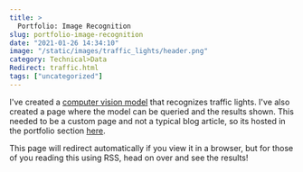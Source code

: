 ```yaml
---
title: >
  Portfolio: Image Recognition
slug: portfolio-image-recognition
date: "2021-01-26 14:34:10"
image: "/static/images/traffic_lights/header.png"
category: Technical>Data
Redirect: traffic.html
tags: ["uncategorized"]
---
```


I've created a [computer vision
model]({filename}/pages/azure-image-recognition-demo.md) that recognizes
traffic lights. I've also created a page where the model can be queried and the
results shown. This needed to be a custom page and not a typical blog article,
so its hosted in the portfolio section
[here]({filename}/pages/azure-image-recognition-demo.md).

This page will redirect automatically if you view it in a browser, but for
those of you reading this using RSS, head on over and see the results!
